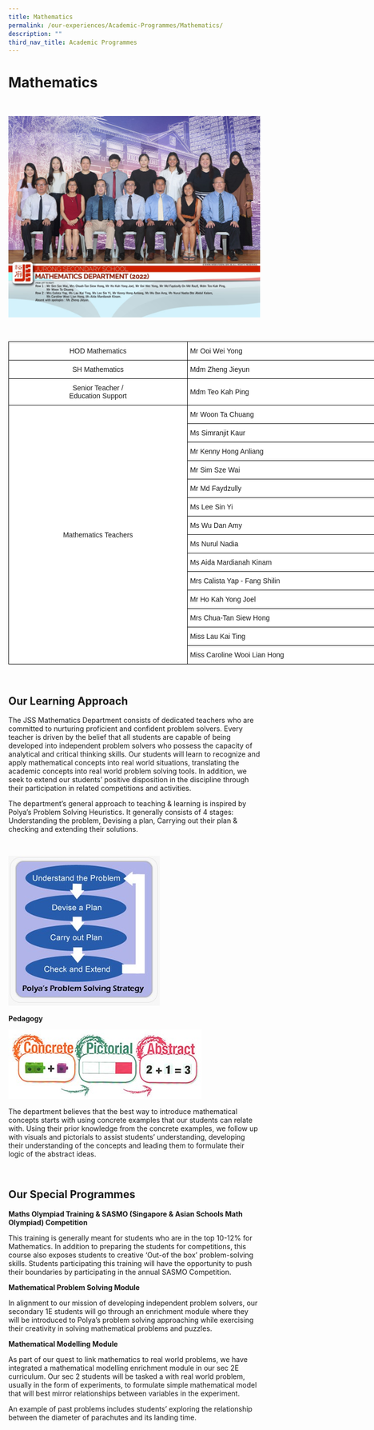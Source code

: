 ```yaml
---
title: Mathematics
permalink: /our-experiences/Academic-Programmes/Mathematics/
description: ""
third_nav_title: Academic Programmes
---
```


# Mathematics 
<br>

![](/images/js_Mathematics%20Department.jpg)

<br>
<style type="text/css">
.tg  {border-collapse:collapse;border-spacing:0;}
.tg td{border-color:black;border-style:solid;border-width:1px;font-family:Arial, sans-serif;font-size:14px;
  overflow:hidden;padding:10px 5px;word-break:normal;}
.tg th{border-color:black;border-style:solid;border-width:1px;font-family:Arial, sans-serif;font-size:14px;
  font-weight:normal;overflow:hidden;padding:10px 5px;word-break:normal;}
.tg .tg-f4yw{background-color:#FFF;text-align:center;vertical-align:middle}
.tg .tg-zr06{background-color:#FFF;text-align:left;vertical-align:middle}
.tg .tg-lm8h{background-color:#FFF;color:#B21D00;text-align:left;vertical-align:top}
</style>
<table class="tg" style="undefined;table-layout: fixed; width: 1368px">
<colgroup>
<col style="width: 358px">
<col style="width: 506px">
<col style="width: 504px">
</colgroup>
<thead>
  <tr>
    <th class="tg-f4yw">HOD Mathematics<br></th>
    <th class="tg-zr06">Mr Ooi Wei Yong<br></th>
    <th class="tg-lm8h"><a href="mailto:ooi_wei_yong@moe.edu.sg"><span style="text-decoration:none;color:#B21D00">ooi_wei_yong@moe.edu.sg</span></a><br></th>
  </tr>
</thead>
<tbody>
  <tr>
    <td class="tg-f4yw">SH Mathematics<br></td>
    <td class="tg-zr06">Mdm Zheng Jieyun<br></td>
    <td class="tg-lm8h"><a href="mailto:zheng_jieyun@moe.edu.sg"><span style="text-decoration:none;color:#B21D00">zheng_jieyun@moe.edu.sg</span></a><br></td>
  </tr>
  <tr>
    <td class="tg-f4yw">Senior Teacher /<br>Education Support<br></td>
    <td class="tg-zr06">Mdm Teo Kah Ping<br></td>
    <td class="tg-lm8h"><a href="mailto:teo_kah_ping@moe.edu.sg"><span style="text-decoration:none;color:#B21D00">teo_kah_ping@moe.edu.sg</span></a><br></td>
  </tr>
  <tr>
    <td class="tg-f4yw" rowspan="14">Mathematics Teachers<br></td>
    <td class="tg-zr06">Mr Woon Ta Chuang<br></td>
    <td class="tg-lm8h"><a href="mailto:woon_ta_chuang@moe.edu.sg"><span style="text-decoration:none;color:#B21D00">woon_ta_chuang@moe.edu.sg</span></a><br></td>
  </tr>
  <tr>
    <td class="tg-zr06">Ms Simranjit Kaur<br></td>
    <td class="tg-lm8h"><a href="mailto:simranjit_kaur_ranjit_singh@moe.edu.sg"><span style="text-decoration:none;color:#B21D00">simranjit_kaur_ranjit_singh@moe.edu.sg</span></a><br></td>
  </tr>
  <tr>
    <td class="tg-zr06">Mr Kenny Hong Anliang<br></td>
    <td class="tg-lm8h"><a href="mailto:hong_anliang@moe.edu.sg"><span style="text-decoration:none;color:#B21D00">hong_anliang@moe.edu.sg</span></a><br></td>
  </tr>
  <tr>
    <td class="tg-zr06">Mr Sim Sze Wai<br></td>
    <td class="tg-lm8h"><a href="mailto:sim_sze_wai@moe.edu.sg"><span style="text-decoration:none;color:#B21D00">sim_sze_wai@moe.edu.sg</span></a><br></td>
  </tr>
  <tr>
    <td class="tg-zr06">Mr Md Faydzully<br></td>
    <td class="tg-lm8h"><a href="mailto:mohd_faydzully_mohd_razif@moe.edu.sg"><span style="text-decoration:none;color:#B21D00">mohd_faydzully_mohd_razif@moe.edu.sg</span></a><br></td>
  </tr>
  <tr>
    <td class="tg-zr06">Ms Lee Sin Yi<br></td>
    <td class="tg-lm8h"><a href="mailto:lee_sin_yi@moe.edu.sg"><span style="text-decoration:none;color:#B21D00">lee_sin_yi@moe.edu.sg</span></a><br></td>
  </tr>
  <tr>
    <td class="tg-zr06">Ms Wu Dan Amy<br></td>
    <td class="tg-lm8h"><a href="mailto:wu_dan_a@moe.edu.sg"><span style="text-decoration:none;color:#B21D00">wu_dan_a@moe.edu.sg</span></a><br></td>
  </tr>
  <tr>
    <td class="tg-zr06">Ms Nurul Nadia<br></td>
    <td class="tg-lm8h"><a href="mailto:nurul_nadia_abdul_kalam@moe.edu.sg"><span style="text-decoration:none;color:#B21D00">nurul_nadia_abdul_kalam@moe.edu.sg</span></a><br></td>
  </tr>
  <tr>
    <td class="tg-zr06">Ms Aida Mardianah Kinam<br></td>
    <td class="tg-lm8h"><a href="mailto:aida_mardianah_kinam@moe.edu.sg"><span style="text-decoration:none;color:#B21D00">aida_mardianah_kinam@moe.edu.sg</span></a><br></td>
  </tr>
  <tr>
    <td class="tg-zr06">Mrs Calista Yap - Fang Shilin<br></td>
    <td class="tg-lm8h"><a href="mailto:fang_shilin@moe.edu.sg"><span style="text-decoration:none;color:#B21D00">fang_shilin@moe.edu.sg</span></a><br></td>
  </tr>
  <tr>
    <td class="tg-zr06">Mr Ho Kah Yong Joel</td>
    <td class="tg-lm8h"><a href="mailto:ho_kah_yong_joel@moe.edu.sg"><span style="text-decoration:none;color:#B21D00">ho_kah_yong_joel@moe.edu.sg</span></a></td>
  </tr>
  <tr>
    <td class="tg-zr06">Mrs Chua-Tan Siew Hong</td>
    <td class="tg-lm8h"><a href="mailto:tan_siew_hong_b@schools.gov.sg"><span style="text-decoration:none;color:#B21D00">tan_siew_hong_b@schools.gov.sg</span></a></td>
  </tr>
  <tr>
    <td class="tg-zr06">Miss Lau Kai Ting</td>
    <td class="tg-lm8h"><a href="mailto:lau_kai_ting@moe.edu.sg"><span style="text-decoration:none;color:#B21D00">lau_kai_ting@moe.edu.sg</span></a></td>
  </tr>
  <tr>
    <td class="tg-zr06">Miss Caroline Wooi Lian Hong<br></td>
    <td class="tg-lm8h"><a href="mailto:wooi_lian_hong@moe.edu.sg"><span style="text-decoration:none;color:#B21D00">wooi_lian_hong@moe.edu.sg</span></a></td>
  </tr>
</tbody>
</table>

<br>

## Our Learning Approach

The JSS Mathematics Department consists of dedicated teachers who are committed to nurturing proficient and confident problem solvers. Every teacher is driven by the belief that all students are capable of being developed into independent problem solvers who possess the capacity of analytical and critical thinking skills. Our students will learn to recognize and apply mathematical concepts into real world situations, translating the academic concepts into real world problem solving tools. In addition, we seek to extend our students’ positive disposition in the discipline through their participation in related competitions and activities.

  

The department’s general approach to teaching & learning is inspired by Polya’s Problem Solving Heuristics. It generally consists of 4 stages: Understanding the problem, Devising a plan, Carrying out their plan & checking and extending their solutions.

<br>

![](/images/JS_11%20Math.jpg)

<b>Pedagogy</b>

![](/images/JS_12%20Math.jpg)

The department believes that the best way to introduce mathematical concepts starts with using concrete examples that our students can relate with. Using their prior knowledge from the concrete examples, we follow up with visuals and pictorials to assist students’ understanding, developing their understanding of the concepts and leading them to formulate their logic of the abstract ideas.

<br>

## Our Special Programmes


**Maths Olympiad Training & SASMO (Singapore & Asian Schools Math Olympiad) Competition**

  

This training is generally meant for students who are in the top 10-12% for Mathematics. In addition to preparing the students for competitions, this course also exposes students to creative ‘Out-of the box’ problem-solving skills. Students participating this training will have the opportunity to push their boundaries by participating in the annual SASMO Competition.

  

**Mathematical Problem Solving Module**

  

In alignment to our mission of developing independent problem solvers, our secondary 1E students will go through an enrichment module where they will be introduced to Polya’s problem solving approaching while exercising their creativity in solving mathematical problems and puzzles.

  

**Mathematical Modelling Module**

  

As part of our quest to link mathematics to real world problems, we have integrated a mathematical modelling enrichment module in our sec 2E curriculum. Our sec 2 students will be tasked a with real world problem, usually in the form of experiments, to formulate simple mathematical model that will best mirror relationships between variables in the experiment.

  

An example of past problems includes students’ exploring the relationship between the diameter of parachutes and its landing time.